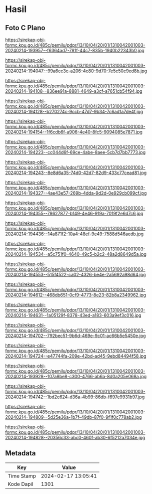 # Hasil

## Foto C Plano

https://sirekap-obj-formc.kpu.go.id/485c/pemilu/pdpr/13/10/04/20/01/1310042001003-20240214-193957--f6364ad7-781f-44c7-835b-1940b22343b0.jpg

https://sirekap-obj-formc.kpu.go.id/485c/pemilu/pdpr/13/10/04/20/01/1310042001003-20240214-194047--99a6cc3c-a206-4c80-9d70-7e5c50c9ed8b.jpg

https://sirekap-obj-formc.kpu.go.id/485c/pemilu/pdpr/13/10/04/20/01/1310042001003-20240214-194108--836ee91a-8881-4649-a3cf-a7651cb54f94.jpg

https://sirekap-obj-formc.kpu.go.id/485c/pemilu/pdpr/13/10/04/20/01/1310042001003-20240214-194128--b270274c-9ccb-47d7-9b34-7c6ad1a7de4f.jpg

https://sirekap-obj-formc.kpu.go.id/485c/pemilu/pdpr/13/10/04/20/01/1310042001003-20240214-194154--1f6cdb6f-a906-4e40-8fc5-9094085e7871.jpg

https://sirekap-obj-formc.kpu.go.id/485c/pemilu/pdpr/13/10/04/20/01/1310042001003-20240214-194223--cc044d6f-69ce-4abe-8aee-5cb7d7bb7773.jpg

https://sirekap-obj-formc.kpu.go.id/485c/pemilu/pdpr/13/10/04/20/01/1310042001003-20240214-194243--8e8d6a35-74d0-42d7-82d9-433c77cead81.jpg

https://sirekap-obj-formc.kpu.go.id/485c/pemilu/pdpr/13/10/04/20/01/1310042001003-20240214-194327--4ae43e57-269b-4dda-9d2d-0e929cb099cf.jpg

https://sirekap-obj-formc.kpu.go.id/485c/pemilu/pdpr/13/10/04/20/01/1310042001003-20240214-194355--78627877-b149-4e46-919a-7019f2e6d7c6.jpg

https://sirekap-obj-formc.kpu.go.id/485c/pemilu/pdpr/13/10/04/20/01/1310042001003-20240214-194436--14a871f2-10a4-48ef-9e49-7588d546aedb.jpg

https://sirekap-obj-formc.kpu.go.id/485c/pemilu/pdpr/13/10/04/20/01/1310042001003-20240214-194534--a5c751f0-4640-49c5-b2c2-48a2d8649d5a.jpg

https://sirekap-obj-formc.kpu.go.id/485c/pemilu/pdpr/13/10/04/20/01/1310042001003-20240214-194553--515f4522-ca02-4326-be4e-2a5692a98d64.jpg

https://sirekap-obj-formc.kpu.go.id/485c/pemilu/pdpr/13/10/04/20/01/1310042001003-20240214-194612--468db651-0cf9-4773-8e23-82b8a2349962.jpg

https://sirekap-obj-formc.kpu.go.id/485c/pemilu/pdpr/13/10/04/20/01/1310042001003-20240214-194631--1a05129f-8378-43ed-a183-603a9ef3c016.jpg

https://sirekap-obj-formc.kpu.go.id/485c/pemilu/pdpr/13/10/04/20/01/1310042001003-20240214-194702--792bec51-9b6d-469e-9c01-ac66b5e5450e.jpg

https://sirekap-obj-formc.kpu.go.id/485c/pemilu/pdpr/13/10/04/20/01/1310042001003-20240214-194724--e47744fa-209e-42bd-ad45-9ebd84494f58.jpg

https://sirekap-obj-formc.kpu.go.id/485c/pemilu/pdpr/13/10/04/20/01/1310042001003-20240214-193928--107a8be8-c300-4766-ab6a-8d0a205e068a.jpg

https://sirekap-obj-formc.kpu.go.id/485c/pemilu/pdpr/13/10/04/20/01/1310042001003-20240214-194742--1bd2c624-d36a-4b99-86db-f697e9931b97.jpg

https://sirekap-obj-formc.kpu.go.id/485c/pemilu/pdpr/13/10/04/20/01/1310042001003-20240214-194809--5d25e36a-1b7f-49db-87f0-9f1f0c778ab2.jpg

https://sirekap-obj-formc.kpu.go.id/485c/pemilu/pdpr/13/10/04/20/01/1310042001003-20240214-194828--20356c33-abc0-460f-ab30-6f5212a7034e.jpg


## Metadata

| Key        | Value               |
| ---------- | ------------------- |
| Time Stamp | 2024-02-17 13:05:41 |
| Kode Dapil | 1301                |



